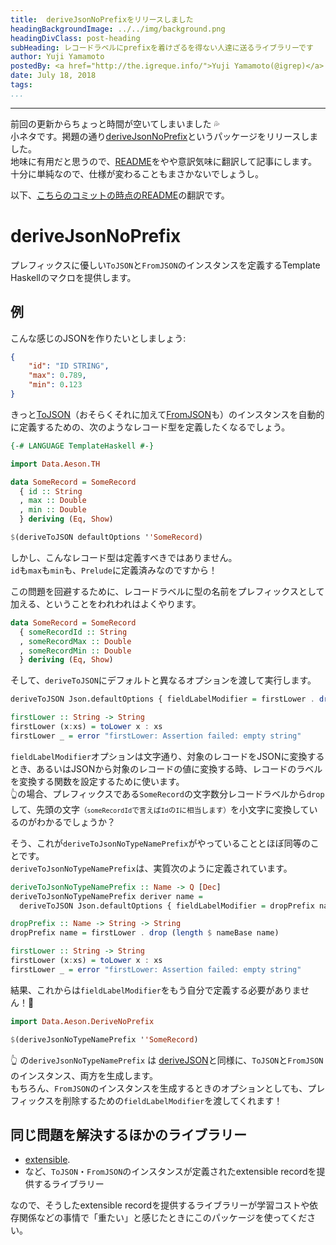 ```yaml
---
title:  deriveJsonNoPrefixをリリースしました
headingBackgroundImage: ../../img/background.png
headingDivClass: post-heading
subHeading: レコードラベルにprefixを着けざるを得ない人達に送るライブラリーです
author: Yuji Yamamoto
postedBy: <a href="http://the.igreque.info/">Yuji Yamamoto(@igrep)</a>
date: July 18, 2018
tags:
...
```

---

前回の更新からちょっと時間が空いてしまいました 💦  
小ネタです。掲題の通り[deriveJsonNoPrefix](http://hackage.haskell.org/package/deriveJsonNoPrefix)というパッケージをリリースしました。  
地味に有用だと思うので、[README](https://gitlab.com/igrep/deriveJsonNoPrefix/blob/master/README.md)をやや意訳気味に翻訳して記事にします。  
十分に単純なので、仕様が変わることもまさかないでしょうし。

以下、[こちらのコミットの時点のREADME](https://gitlab.com/igrep/deriveJsonNoPrefix/blob/6114e0fc55cf5b57a771871e53971a51592f618b/README.md)の翻訳です。

# deriveJsonNoPrefix

プレフィックスに優しい`ToJSON`と`FromJSON`のインスタンスを定義するTemplate Haskellのマクロを提供します。

## 例

こんな感じのJSONを作りたいとしましょう:

```json
{
    "id": "ID STRING",
    "max": 0.789,
    "min": 0.123
}
```

きっと[ToJSON](http://hackage.haskell.org/package/aeson/docs/Data-Aeson.html#t:ToJSON)（おそらくそれに加えて[FromJSON](http://hackage.haskell.org/package/aeson/docs/Data-Aeson.html#t:FromJSON)も）のインスタンスを自動的に定義するための、次のようなレコード型を定義したくなるでしょう。

```hs
{-# LANGUAGE TemplateHaskell #-}

import Data.Aeson.TH

data SomeRecord = SomeRecord
  { id :: String
  , max :: Double
  , min :: Double
  } deriving (Eq, Show)

$(deriveToJSON defaultOptions ''SomeRecord)
```

しかし、こんなレコード型は定義すべきではありません。  
`id`も`max`も`min`も、`Prelude`に定義済みなのですから！

この問題を回避するために、レコードラベルに型の名前をプレフィックスとして加える、ということをわれわれはよくやります。

```hs
data SomeRecord = SomeRecord
  { someRecordId :: String
  , someRecordMax :: Double
  , someRecordMin :: Double
  } deriving (Eq, Show)
```

そして、`deriveToJSON`にデフォルトと異なるオプションを渡して実行します。

```hs
deriveToJSON Json.defaultOptions { fieldLabelModifier = firstLower . drop (length "SomeRecord") } ''SomeRecord

firstLower :: String -> String
firstLower (x:xs) = toLower x : xs
firstLower _ = error "firstLower: Assertion failed: empty string"
```

`fieldLabelModifier`オプションは文字通り、対象のレコードをJSONに変換するとき、あるいはJSONから対象のレコードの値に変換する時、レコードのラベルを変換する関数を設定するために使います。  
👆の場合、プレフィックスである`SomeRecord`の文字数分レコードラベルから`drop`して、先頭の文字<small>（`someRecordId`で言えば`Id`の`I`に相当します）</small>を小文字に変換しているのがわかるでしょうか？

そう、これが`deriveToJsonNoTypeNamePrefix`がやっていることとほぼ同等のことです。  
`deriveToJsonNoTypeNamePrefix`は、実質次のように定義されています。

```hs
deriveToJsonNoTypeNamePrefix :: Name -> Q [Dec]
deriveToJsonNoTypeNamePrefix deriver name =
  deriveToJSON Json.defaultOptions { fieldLabelModifier = dropPrefix name } name

dropPrefix :: Name -> String -> String
dropPrefix name = firstLower . drop (length $ nameBase name)

firstLower :: String -> String
firstLower (x:xs) = toLower x : xs
firstLower _ = error "firstLower: Assertion failed: empty string"
```

結果、これからは`fieldLabelModifier`をもう自分で定義する必要がありません！🙌

```hs
import Data.Aeson.DeriveNoPrefix

$(deriveJsonNoTypeNamePrefix ''SomeRecord)
```

👆 の`deriveJsonNoTypeNamePrefix` は [deriveJSON](https://hackage.haskell.org/package/aeson/docs/Data-Aeson-TH.html#v:deriveJSON)と同様に、`ToJSON`と`FromJSON`のインスタンス、両方を生成します。  
もちろん、`FromJSON`のインスタンスを生成するときのオプションとしても、プレフィックスを削除するための`fieldLabelModifier`を渡してくれます！

## 同じ問題を解決するほかのライブラリー

- [extensible](https://hackage.haskell.org/package/extensible).
- など、`ToJSON`・`FromJSON`のインスタンスが定義されたextensible recordを提供するライブラリー

なので、そうしたextensible recordを提供するライブラリーが学習コストや依存関係などの事情で「重たい」と感じたときにこのパッケージを使ってください。
